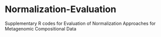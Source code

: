 # Normalization-Evaluation
Supplementary R codes for Evaluation of Normalization Approaches for Metagenomic Compositional Data
